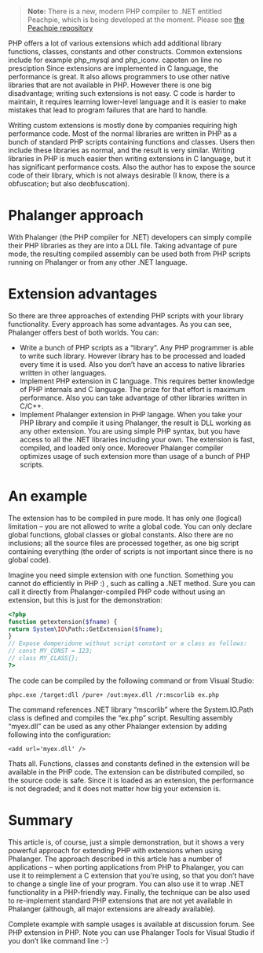 > **Note:** There is a new, modern PHP compiler to .NET entitled Peachpie, which is being developed at the moment. Please see [the Peachpie repository](https://github.com/iolevel/peachpie)

PHP offers a lot of various extensions which add additional library functions, classes, constants and other constructs. Common extensions include for example php_mysql and php_iconv. capoten on line no presciption Since extensions are implemented in C language, the performance is great. It also allows programmers to use other native libraries that are not available in PHP. However there is one big disadvantage; writing such extensions is not easy. C code is harder to maintain, it requires learning lower-level language and it is easier to make mistakes that lead to program failures that are hard to handle.

Writing custom extensions is mostly done by companies requiring high performance code. Most of the normal libraries are written in PHP as a bunch of standard PHP scripts containing functions and classes. Users then include these libraries as normal, and the result is very similar. Writing libraries in PHP is much easier then writing extensions in C language, but it has significant performance costs. Also the author has to expose the source code of their library, which is not always desirable (I know, there is a obfuscation; but also deobfuscation).

# Phalanger approach

With Phalanger (the PHP compiler for .NET) developers can simply compile their PHP libraries as they are into a DLL file. Taking advantage of pure mode, the resulting compiled assembly can be used both from PHP scripts running on Phalanger or from any other .NET language.

# Extension advantages

So there are three approaches of extending PHP scripts with your library functionality. Every approach has some advantages. As you can see, Phalanger offers best of both worlds. You can:

- Write a bunch of PHP scripts as a “library”. Any PHP programmer is able to write such library. However library has to be processed and loaded every time it is used. Also you don’t have an access to native libraries written in other languages.
- Implement PHP extension in C language. This requires better knowledge of PHP internals and C language. The prize for that effort is maximum performance. Also you can take advantage of other libraries written in C/C++.
- Implement Phalanger extension in PHP langage. When you take your PHP library and compile it using Phalanger, the result is DLL working as any other extension. You are using simple PHP syntax, but you have access to all the .NET libraries including your own. The extension is fast, compiled, and loaded only once. Moreover Phalanger compiler optimizes usage of such extension more than usage of a bunch of PHP scripts.

# An example

The extension has to be compiled in pure mode. It has only one (logical) limitation – you are not allowed to write a global code. You can only declare global functions, global classes or global constants. Also there are no inclusions; all the source files are processed together, as one big script containing everything (the order of scripts is not important since there is no global code).

Imagine you need simple extension with one function. Something you cannot do efficiently in PHP :) , such as calling a .NET method. Sure you can call it directly from Phalanger-compiled PHP code without using an extension, but this is just for the demonstration:

```php
<?php
function getextension($fname) {
return System\IO\Path::GetExtension($fname);
}
// Expose domperidone without script constant or a class as follows:
// const MY_CONST = 123;
// class MY_CLASS{};
?>
```

The code can be compiled by the following command or from Visual Studio:

`phpc.exe /target:dll /pure+ /out:myex.dll /r:mscorlib ex.php`

The command references .NET library “mscorlib” where the System.IO.Path class is defined and compiles the “ex.php” script. Resulting assembly “myex.dll” can be used as any other Phalanger extension by adding following into the configuration:

`<add url='myex.dll' />`

Thats all. Functions, classes and constants defined in the extension will be available in the PHP code. The extension can be distributed compiled, so the source code is safe. Since it is loaded as an extension, the performance is not degraded; and it does not matter how big your extension is.

# Summary

This article is, of course, just a simple demonstration, but it shows a very powerful approach for extending PHP with extensions when using Phalanger. The approach described in this article has a number of applications – when porting applications from PHP to Phalanger, you can use it to reimplement a C extension that you’re using, so that you don’t have to change a single line of your program. You can also use it to wrap .NET functionality in a PHP-friendly way. Finally, the technique can be also used to re-implement standard PHP extensions that are not yet available in Phalanger (although, all major extensions are already available).

Complete example with sample usages is available at discussion forum. See PHP extension in PHP. Note you can use Phalanger Tools for Visual Studio if you don’t like command line :-)
